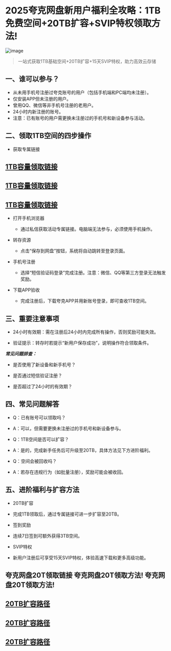 # 2025夸克网盘新用户福利全攻略：1TB免费空间+20TB扩容+SVIP特权领取方法!

![image](https://github.com/user-attachments/assets/45343295-daa4-4fa8-82b2-47d204770eb8)


> 一站式获取1TB基础空间+20TB扩容+15天SVIP特权，助力高效云存储


## 一、谁可以参与？
+ 从未用手机号注册过夸克账号的用户（包括手机端和PC端均未注册）。
+ 仅安装APP但未注册的用户。
+ 曾用QQ、微信等非手机号注册的老用户。
+ 24小时内新注册的账号。
+ 注意：已有账号的用户需更换未注册过的手机号和新设备参与活动。

## 二、领取1TB空间的四步操作

- 获取专属链接

## [1TB容量领取链接](https://pan.quark.cn/s/27d1620a691c)
## [1TB容量领取链接](https://pan.quark.cn/s/27d1620a691c)
## [1TB容量领取链接](https://pan.quark.cn/s/27d1620a691c)


- 打开手机浏览器
  + 通过私信获取活动专属链接。电脑端无法参与，必须使用手机操作。

- 转存资源
  + 点击“保存到网盘”按钮，系统将自动跳转至登录页面。

- 手机号注册
  + 选择“短信验证码登录”完成注册。注意：微信、QQ等第三方登录无法触发奖励。

- 下载APP验收
  + 完成注册后，下载夸克APP并用新账号登录，即可查收1TB空间。



## 三、重要注意事项
- 24小时有效期：需在注册后24小时内完成所有操作，否则奖励可能失效。

- 验证提示：转存时若提示“新用户保存成功”，说明操作符合领取条件。

***常见问题排查：***

- 是否使用了新设备和新手机号？

- 是否通过短信验证注册？

- 是否超过了24小时的有效期？

## 四、常见问题解答
- Q：已有账号可以领取吗？

+ A：可以，但需要更换未注册过的手机号和新设备参与。

- Q：1TB空间是否可以扩容？

+ A：是的，完成新手任务后可升级至20TB，具体方法见下方进阶福利。

- Q：空间会被回收吗？

+ A：若存在违规行为（如批量注册），奖励可能会被收回。


## 五、进阶福利与扩容方法
- 20TB扩容
 + 完成1TB领取后，通过专属链接可进一步扩容至20TB。  

- 签到奖励
 + 连续7日签到可额外获得3TB空间。

- SVIP特权
 + 新用户注册后可享受15天SVIP特权，体验高速下载和更多高级功能。

## 夸克网盘20T领取链接 夸克网盘20T领取方法!  夸克网盘20T领取方法!   

## [20TB扩容路径](https://blog.csdn.net/liuguizhong/article/details/145992748?spm=1011.2415.3001.5331)
## [20TB扩容路径](https://blog.csdn.net/liuguizhong/article/details/145992748?spm=1011.2415.3001.5331)
## [20TB扩容路径](https://blog.csdn.net/liuguizhong/article/details/145992748?spm=1011.2415.3001.5331)

